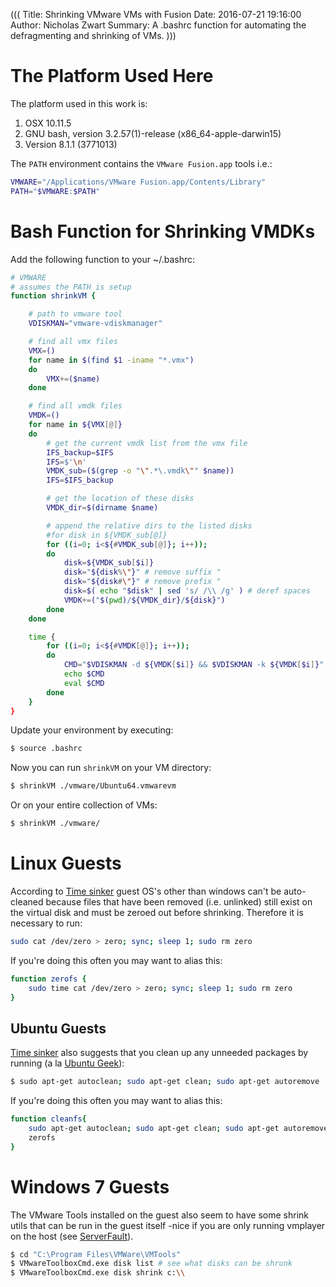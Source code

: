 (((
Title: Shrinking VMware VMs with Fusion
Date: 2016-07-21 19:16:00
Author: Nicholas Zwart
Summary: A .bashrc function for automating the defragmenting and shrinking of VMs.
)))

# The Platform Used Here
The platform used in this work is:
1. OSX 10.11.5
2. GNU bash, version 3.2.57(1)-release (x86_64-apple-darwin15)
3. Version 8.1.1 (3771013)

The `PATH` environment contains the `VMware Fusion.app` tools i.e.:
```bash
VMWARE="/Applications/VMware Fusion.app/Contents/Library"
PATH="$VMWARE:$PATH"
```

# Bash Function for Shrinking VMDKs

Add the following function to your ~/.bashrc:
```bash
# VMWARE
# assumes the PATH is setup
function shrinkVM {

    # path to vmware tool
    VDISKMAN="vmware-vdiskmanager"

    # find all vmx files
    VMX=()
    for name in $(find $1 -iname "*.vmx")
    do
        VMX+=($name)
    done

    # find all vmdk files
    VMDK=()
    for name in ${VMX[@]}
    do
        # get the current vmdk list from the vmx file
        IFS_backup=$IFS
        IFS=$'\n'
        VMDK_sub=($(grep -o "\".*\.vmdk\"" $name))
        IFS=$IFS_backup

        # get the location of these disks
        VMDK_dir=$(dirname $name)

        # append the relative dirs to the listed disks
        #for disk in ${VMDK_sub[@]}
        for ((i=0; i<${#VMDK_sub[@]}; i++));
        do
            disk=${VMDK_sub[$i]}
            disk="${disk%\"}" # remove suffix "
            disk="${disk#\"}" # remove prefix "
            disk=$( echo "$disk" | sed 's/ /\\ /g' ) # deref spaces
            VMDK+=("$(pwd)/${VMDK_dir}/${disk}")
        done
    done

    time {
        for ((i=0; i<${#VMDK[@]}; i++));
        do
            CMD="$VDISKMAN -d ${VMDK[$i]} && $VDISKMAN -k ${VMDK[$i]}"
            echo $CMD
            eval $CMD
        done
    }
}
```

Update your environment by
executing:
```bash
$ source .bashrc
```

Now you can run `shrinkVM` on your VM directory:
```bash
$ shrinkVM ./vmware/Ubuntu64.vmwarevm
```

Or on your entire collection of VMs:
```bash
$ shrinkVM ./vmware/
```

# Linux Guests
According to [Time
sinker](http://timesinker.blogspot.com/2011/01/shrinking-linux-virtual-disks-on-osx.html)
guest OS's other than windows can't be auto-cleaned because files that have
been removed (i.e. unlinked) still exist on the virtual disk and must be zeroed
out before shrinking.  Therefore it is necessary to run:
```bash
sudo cat /dev/zero > zero; sync; sleep 1; sudo rm zero
```
If you're doing this often you may want to alias this:
```bash
function zerofs {
    sudo time cat /dev/zero > zero; sync; sleep 1; sudo rm zero
}
```

## Ubuntu Guests
[Time
sinker](http://timesinker.blogspot.com/2011/01/shrinking-linux-virtual-disks-on-osx.html)
also suggests that you clean up any unneeded packages by running (a la [Ubuntu
Geek](http://www.ubuntugeek.com/cleaning-up-a-ubuntu-gnulinux-system-updated-with-ubuntu-14-10-and-more-tools-added.html)):
```bash
$ sudo apt-get autoclean; sudo apt-get clean; sudo apt-get autoremove
```
If you're doing this often you may want to alias this:
```bash
function cleanfs{
    sudo apt-get autoclean; sudo apt-get clean; sudo apt-get autoremove
    zerofs
}
```

# Windows 7 Guests
The VMware Tools installed on the guest also seem to have some shrink utils
that can be run in the guest itself -nice if you are only running vmplayer on
the host (see
[ServerFault](http://serverfault.com/questions/356681/vmplayer-virtual-disk-shrinking-compacting-defragmenting)).

```bash
$ cd "C:\Program Files\VMWare\VMTools"
$ VMwareToolboxCmd.exe disk list # see what disks can be shrunk
$ VMwareToolboxCmd.exe disk shrink c:\\
```
